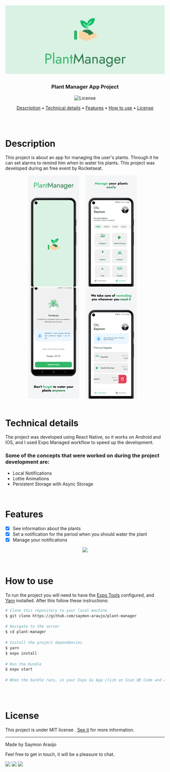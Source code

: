 <h1 align="center">
    <img alt="Banner" title="#banner" src="./assets/readme/banner/banner.png" />
</h1>

<h3 align="center">Plant Manager App Project</h3>

<p align="center">
  <img alt="License" src="https://img.shields.io/badge/license-MIT-brightgreen">
</p>

<p align="center">
 <a href="#description">Description</a> • 
 <a href="#technical-details">Technical details</a> •
 <a href="#features">Features</a> • 
 <a href="#how-to-use">How to use</a> • 
 <a href="#license">License</a>
</p>

<br>
<br>

# Description
<p>This project is about an app for managing the user's plants. Through it he can set alarms to remind him when to water his plants. This project was developed during an free event by Rocketseat.</p>


<div align="center">
  <img alt="ScreenShot1" title="#screenshot1" src="./assets/readme/screenshots/screenshot1.png" />&nbsp;&nbsp;&nbsp;&nbsp;
  <img alt="ScreenShot2" title="#screenshot2" src="./assets/readme/screenshots/screenshot2.png" />&nbsp;&nbsp;&nbsp;&nbsp;
  <img alt="ScreenShot3" title="#screenshot3" src="./assets/readme/screenshots/screenshot3.png" />&nbsp;&nbsp;&nbsp;&nbsp;
  <img alt="ScreenShot4" title="#screenshot4" src="./assets/readme/screenshots/screenshot4.png" />&nbsp;&nbsp;&nbsp;&nbsp;
</div>


<br>

# Technical details
<p>The project was developed using React Native, so it works on Android and IOS, and I used Expo Managed workflow to speed up the development.</p>

### Some of the concepts that were worked on during the project development are:


- Local Notifications
- Lottie Animations
- Persistent Storage with Async Storage


<br>

# Features

- [x] See information about the plants
- [x] Set a notification for the period when you should water the plant
- [x] Manage your notifications

<p align="center">
  <img src="./assets/readme/preview/plant-preview.gif">
</p>

<br>


# How to use

To run the project you will need to have the [Expo Tools](https://expo.dev/tools) configured, and [Yarn](https://classic.yarnpkg.com/en/docs/getting-started) installed. After this follow these instructions:

```bash
# Clone this repository to your local machine
$ git clone https://github.com/saymon-araujo/plant-manager

# Navigate to the server
$ cd plant-manager

# Install the project dependencies
$ yarn
$ expo install

# Run the bundle
$ expo start

# When the bundle runs, in your Expo Go App click on Scan QR Code and appoint the camera to the QR code.

```

<br>
<br>

# License

This project is under MIT license . [See it](https://github.com/saymon-araujo/plant-manager/blob/main/LICENSE) for more information.

---

Made by Saymon Araújo
<div>
 <p> Feel free to get in touch, it will be a pleasure to chat.</p>
  <a href="https://www.linkedin.com/in/saymon-araujo/" target="_blank"><img src="https://img.shields.io/badge/LinkedIn-0077B5?style=for-the-badge&logo=linkedin&logoColor=white" target="_blank"></a>
  <a href="mailto:saymonbrandon@gmail.com?subject=Hello%20Saymon,%20From%20Github"><img src="https://img.shields.io/badge/gmail-%23D14836.svg?&style=for-the-badge&logo=gmail&logoColor=white" /></a>
  <a href="https://t.me/saymon_araujo_dev"><img src="https://img.shields.io/badge/Telegram-2CA5E0?style=for-the-badge&logo=telegram&logoColor=white" /></a>&nbsp;&nbsp;&nbsp;&nbsp;
</div>
